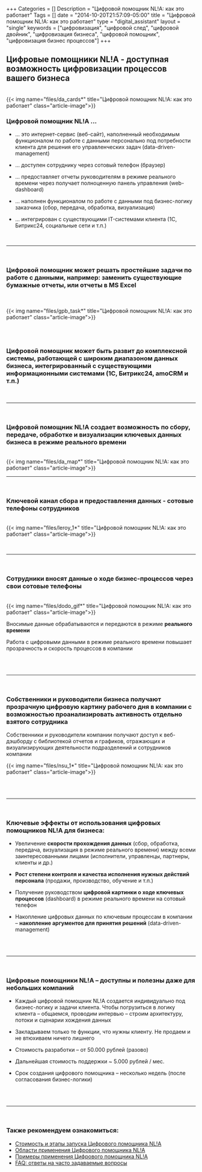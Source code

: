 +++
Categories = []
Description = "Цифровой помощник NL!A: как это работает"
Tags = []
date = "2014-10-20T21:57:09-05:00"
title = "Цифровой помощник NL!A: как это работает"
type = "digital_assistant"
layout = "single"
keywords = ["цифровизация", "цифровой след", "цифровой двойник", "цифровизация бизнеса", "цифровой помощник", "цифровизация бизнес процессов"]
+++

## Цифровые помощники NL!A - доступная возможность цифровизации процессов вашего бизнеса
<br>
{{< img name="files/da_cards*" title="Цифровой помощник NL!A: как это работает" class="article-image">}}

### Цифровой помощник NL!A ...

- ... это интернет-сервис (веб-сайт), наполненный необходимым функционалом по работе с данными персонально под потребности клиента для решения его управленческих задач (data-driven-management)

- ... доступен сотруднику через сотовый телефон (браузер)

- ... предоставляет отчеты руководителям в режиме реального времени через получает полноценную панель управления (web-dashboard)

- ... наполнен функционалом по работе с данными под бизнес-логику заказчика (сбор, передача, обработка, визуализация)

- ... интегрирован с существующими IT-системами клиента (1С, Битрикс24, социальные сети и т.п.)  


<br><hr><br>

### Цифровой помощник может решать простейшие задачи по работе с данными, например: заменить существующие бумажные отчеты, или отчеты в MS Excel
<br><br>
{{< img name="files/gpb_task*" title="Цифровой помощник NL!A: как это работает" class="article-image">}}

<br><br>

### Цифровой помощник может быть развит до комплексной системы, работающей с широким диапазоном данных бизнеса, интегрированный с существующими информационными системами (1С, Битрикс24, amoCRM и т.п.)

<br><hr><br>



### Цифровой помощник NL!A создает возможность по сбору, передаче, обработке и визуализации ключевых данных бизнеса в режиме реального времени
<br>
{{< img name="files/da_map*" title="Цифровой помощник NL!A: как это работает" class="article-image">}}
<br><hr><br>

### Ключевой канал сбора и предоставления данных - сотовые телефоны сотрудников

<br>
{{< img name="files/leroy_1*" title="Цифровой помощник NL!A: как это работает" class="article-image">}}
<br>

<br><hr><br>

### Cотрудники вносят данные о ходе бизнес-процессов через свои сотовые телефоны

<br>
{{< img name="files/dodo_gif*" title="Цифровой помощник NL!A: как это работает" class="article-image">}}
<br>

Вносимые данные обрабатываются и передаются в режиме <b>реального времени</b>

Работа с цифровыми данными в режиме реального времени повышает прозрачность и скорость процессов в компании

<br><br><hr><br>

### Собственники и руководители бизнеса получают прозрачную цифровую картину рабочего дня в компании с возможностью проанализировать активность отдельно взятого сотрудника

Собственники и руководители компании получают доступ к веб-дэшборду с библиотекой отчетов и графиков, отражающих и визуализирующих деятельности подразделений и сотрудников компании


{{< img name="files/nsu_1*" title="Цифровой помощник NL!A: как это работает" class="article-image">}}
<br>

<br><br><hr><br>

### Ключевые эффекты от использования цифровых помощников NL!A для бизнеса: 

- Увеличение <b>скорости прохождения данных</b> (сбор, обработка, передача, визуализация в режиме реального времени) между всеми заинтересованными лицами (исполнители, управленцы, партнеры, клиенты и др.)

- <b>Рост степени контроля и качества исполнения нужных действий персонала</b> (продажи, производство, обучение и т.п.)

- Получение руководством <b>цифровой картинки о ходе ключевых процессов</b> (dashboard) в режиме реального времени на сотовый телефон

- Накопление цифровых данных по ключевым процессам в компании – <b>накопление аргументов для принятия решений</b> (data-driven-management)

<br><br><hr><br>

### Цифровые помощники NL!A – доступны и полезны даже для небольших компаний

- Каждый цифровой помощник NL!A создается индивидуально под бизнес-логику и задачи клиента. Чтобы погрузиться в логику клиента – общаемся, проводим интервью – строим архитектуру, потоки и сценарии хождения данных

- Закладываем только те функции, что нужны клиенту. Не продаем и не втюхиваем ничего лишнего

- Стоимость разработки – от 50.000 рублей (разово)

- Дальнейшая стоимость поддержки ~ 5.000 рублей / мес.

- Срок создания цифрового помощника – несколько недель (после согласования бизнес-логики)

<br><br><hr><br>

### Также рекомендуем ознакомиться:
- <a href="nl-a.ru/digital-assistant/implementation" _target="blank">Стоимость и этапы запуска Цифрового помощника NL!A</a>
- <a href="nl-a.ru/digital-assistant/implementation" _target="blank">Области применения Цифрового помощника NL!A</a>
- <a href="nl-a.ru/digital-assistant/implementation" _target="blank">Примеры применения Цифрового помощника NL!A</a>
- <a href="nl-a.ru/digital-assistant/implementation" _target="blank">FAQ: ответы на часто задаваемые вопросы</a>
